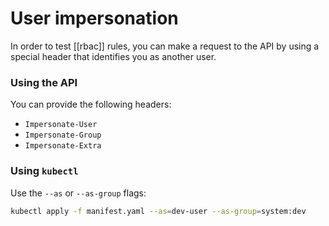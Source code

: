 # User impersonation
In order to test [[rbac]] rules, you can make a request to the API by using a special header that identifies you as another user.

### Using the API
You can provide the following headers:

* `Impersonate-User`
* `Impersonate-Group`
* `Impersonate-Extra`

### Using `kubectl`
Use the `--as` or `--as-group` flags:

```sh
kubectl apply -f manifest.yaml --as=dev-user --as-group=system:dev
```
